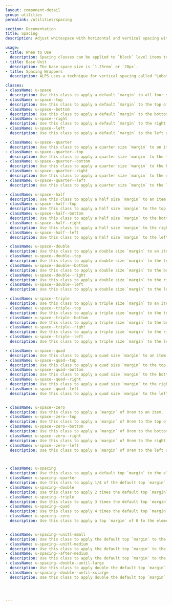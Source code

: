 ```yaml
---
layout: component-detail
group: utilities
permalink: /utilities/spacing

section: Documentation
title: Spacing
description: Adjust whitespace with horizontal and vertical spacing with `block` level `margin` adjustment helpers.

usage:
- title: When to Use
  description: Spacing classes can be applied to `block` level items to provide a `margin` on that item. (For `padding` adjustments, see [Padding](/utilities/padding.html).)
- title: Base Unit
  description: The base space size is `1.25rem` or `20px`.
- title: Spacing Wrappers
  description: ALPS uses a technique for vertical spacing called "Lobotomized Owls" and is detailed in an articled titled "[Axiomatic CSS and Lobotomized Owls](https://alistapart.com/article/axiomatic-css-and-lobotomized-owls)". The classes, detailed below and starting with `spacing`, add top margins to the elements inside the wrapper the spacing class is applied to. The margins are based on default spaces of 20 pixels on mobile and 30 pixels on desktop.

classes:
- className: u-space
  description: Use this class to apply a default `margin` to all four sides of an item.
- className: u-space--top
  description: Use this class to apply a default `margin` to the top of an item.
- className: u-space--bottom
  description: Use this class to apply a default `margin` to the bottom of an item.
- className: u-space--right
  description: Use this class to apply a default `margin` to the right of an item.
- className: u-space--left
  description: Use this class to apply a default `margin` to the left of an item.

- className: u-space--quarter
  description: Use this class to apply a quarter size `margin` to an item.
- className: u-space--quarter--top
  description: Use this class to apply a quarter size `margin` to the top of an item.
- className: u-space--quarter--bottom
  description: Use this class to apply a quarter size `margin` to the bottom of an item.
- className: u-space--quarter--right
  description: Use this class to apply a quarter size `margin` to the right of an item.
- className: u-space--quarter--left
  description: Use this class to apply a quarter size `margin` to the left of an item.

- className: u-space--half
  description: Use this class to apply a half size `margin` to an item.
- className: u-space--half--top
  description: Use this class to apply a half size `margin` to the top of an item.
- className: u-space--half--bottom
  description: Use this class to apply a half size `margin` to the bottom of an item.
- className: u-space--half--right
  description: Use this class to apply a half size `margin` to the right of an item.
- className: u-space--half--left
  description: Use this class to apply a half size `margin` to the left of an item.

- className: u-space--double
  description: Use this class to apply a double size `margin` to an item.
- className: u-space--double--top
  description: Use this class to apply a double size `margin` to the top of an item.
- className: u-space--double--bottom
  description: Use this class to apply a double size `margin` to the bottom of an item.
- className: u-space--double--right
  description: Use this class to apply a double size `margin` to the right of an item.
- className: u-space--double--left
  description: Use this class to apply a double size `margin` to the left of an item.

- className: u-space--triple
  description: Use this class to apply a triple size `margin` to an item.
- className: u-space--triple--top
  description: Use this class to apply a triple size `margin` to the top of an item.
- className: u-space--triple--bottom
  description: Use this class to apply a triple size `margin` to the bottom of an item.
- className: u-space--triple--right
  description: Use this class to apply a triple size `margin` to the right of an item.
- className: u-space--triple--left
  description: Use this class to apply a triple size `margin` to the left of an item.

- className: u-space--quad
  description: Use this class to apply a quad size `margin` to an item.
- className: u-space--quad--top
  description: Use this class to apply a quad size `margin` to the top of an item.
- className: u-space--quad--bottom
  description: Use this class to apply a quad size `margin` to the bottom of an item.
- className: u-space--quad--right
  description: Use this class to apply a quad size `margin` to the right of an item.
- className: u-space--quad--left
  description: Use this class to apply a quad size `margin` to the left of an item.


- className: u-space--zero
  description: Use this class to apply a `margin` of 0rem to an item.
- className: u-space--zero--top
  description: Use this class to apply a `margin` of 0rem to the top of an item.
- className: u-space--zero--bottom
  description: Use this class to apply a `margin` of 0rem to the bottom of an item.
- className: u-space--zero--right
  description: Use this class to apply a `margin` of 0rem to the right of an item.
- className: u-space--zero--left
  description: Use this class to apply a `margin` of 0rem to the left of an item.



- className: u-spacing
  description: Use this class to apply a default top `margin` to the elements inside the container.
- className: u-spacing--quarter
  description: Use this class to apply 1/4 of the default top `margin` to the elements inside the container.
- className: u-spacing--double
  description: Use this class to apply 2 times the default top `margin` to the elements inside the container.
- className: u-spacing--triple
  description: Use this class to apply 3 times the default top `margin` to the elements inside the container.
- className: u-spacing--quad
  description: Use this class to apply 4 times the default top `margin` to the elements inside the container.
- className: u-spacing--zero
  description: Use this class to apply a top `margin` of 0 to the elements inside the container.


- className: u-spacing--unitl-small
  description: Use this class to apply the default top `margin` to the elements inside the container until the viewport reaches the `small` size.
- className: u-spacing--unitl-medium
  description: Use this class to apply the default top `margin` to the elements inside the container until the viewport reaches the `medium` size.
- className: u-spacing--after-medium
  description: Use this class to apply the default top `margin` to the elements inside the container after the viewport reaches the `medium` size.
- className: u-spacing--double--until-large
  description: Use this class to apply double the default top `margin` to the elements inside the container after the viewport reaches the `large` size.
- className: u-spacing--double--until-xxlarge
  description: Use this class to apply double the default top `margin` to the elements inside the container after the viewport reaches the `xxlarge` size.




---
```

